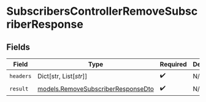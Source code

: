 # SubscribersControllerRemoveSubscriberResponse


## Fields

| Field                                                                          | Type                                                                           | Required                                                                       | Description                                                                    |
| ------------------------------------------------------------------------------ | ------------------------------------------------------------------------------ | ------------------------------------------------------------------------------ | ------------------------------------------------------------------------------ |
| `headers`                                                                      | Dict[str, List[*str*]]                                                         | :heavy_check_mark:                                                             | N/A                                                                            |
| `result`                                                                       | [models.RemoveSubscriberResponseDto](../models/removesubscriberresponsedto.md) | :heavy_check_mark:                                                             | N/A                                                                            |